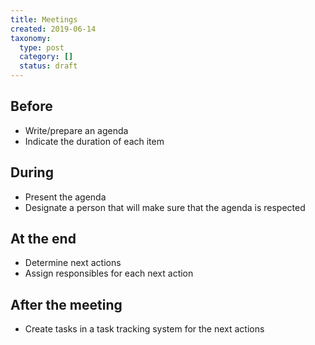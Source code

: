 ```yaml
---
title: Meetings
created: 2019-06-14
taxonomy:
  type: post
  category: []
  status: draft
---
```


## Before
* Write/prepare an agenda
* Indicate the duration of each item

## During
* Present the agenda
* Designate a person that will make sure that the agenda is respected

## At the end
* Determine next actions
* Assign responsibles for each next action

## After the meeting
* Create tasks in a task tracking system for the next actions
